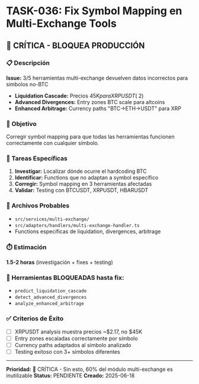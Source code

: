 # TASK-036: Fix Symbol Mapping en Multi-Exchange Tools

## 🚨 CRÍTICA - BLOQUEA PRODUCCIÓN

### 📋 Descripción
**Issue:** 3/5 herramientas multi-exchange devuelven datos incorrectos para símbolos no-BTC
- **Liquidation Cascade:** Precios $45K para XRPUSDT (~$2)
- **Advanced Divergences:** Entry zones BTC scale para altcoins  
- **Enhanced Arbitrage:** Currency paths "BTC->ETH->USDT" para XRP

### 🎯 Objetivo
Corregir symbol mapping para que todas las herramientas funcionen correctamente con cualquier símbolo.

### 🔧 Tareas Específicas
1. **Investigar:** Localizar dónde ocurre el hardcoding BTC
2. **Identificar:** Functions que no adaptan a symbol específico
3. **Corregir:** Symbol mapping en 3 herramientas afectadas
4. **Validar:** Testing con BTCUSDT, XRPUSDT, HBARUSDT

### 📁 Archivos Probables
- `src/services/multi-exchange/`
- `src/adapters/handlers/multi-exchange-handler.ts`
- Functions específicas de liquidation, divergences, arbitrage

### ⏱️ Estimación
**1.5-2 horas** (investigación + fixes + testing)

### 🚫 Herramientas BLOQUEADAS hasta fix:
- `predict_liquidation_cascade`
- `detect_advanced_divergences` 
- `analyze_enhanced_arbitrage`

### ✅ Criterios de Éxito
- [ ] XRPUSDT analysis muestra precios ~$2.17, no $45K
- [ ] Entry zones escaladas correctamente por símbolo
- [ ] Currency paths adaptados al símbolo analizado
- [ ] Testing exitoso con 3+ símbolos diferentes

---
**Prioridad:** 🔴 CRÍTICA - Sin esto, 60% del módulo multi-exchange es inutilizable
**Status:** PENDIENTE
**Creado:** 2025-06-18
